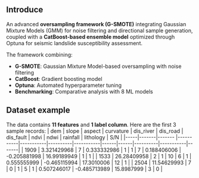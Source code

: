 ## Introduce
An advanced **oversampling framework (G-SMOTE)** integrating Gaussian Mixture Models (GMM) for noise filtering and directional sample generation, coupled with a **CatBoost-based ensemble model** optimized through Optuna for seismic landslide susceptibility assessment.

The framework combining:
-  **G-SMOTE**: Gaussian Mixture Model-based oversampling with noise filtering
-  **CatBoost**: Gradient boosting model
-  **Optuna**: Automated hyperparameter tuning
-  **Benchmarking**: Comparative analysis with 8 ML models

## Dataset example

The data contains **11 features** and **1 label column**. Here are the first 3 sample records:
| dem | slope | aspect | curvature | dis_river | dis_road | dis_fault | ndvi | ndwi | rainfall | lithology |  S/N  |
|-----|-------|------- |-----------|-----------|----------|-----------|------|------|----------|-----------|-------|
| 1909      | 3.321429968  |  7      | 0.333332986      |    1       |    1     |       7    |   0.188406006   |   -0.205881998   |   16.99189949       | 1        | 1     |
| 1533     | 26.28409958  |    2    | 1     |     10      |     6     |     1      | 0.555555999     |  -0.465115994    |    17.3010006      | 12         | 1     | 
| 2504    | 11.54629993  |    7    | 0     |      1     |      5    |     1      |   0.507246017   |   -0.485713989   |     15.8987999     | 3         | 0     |
